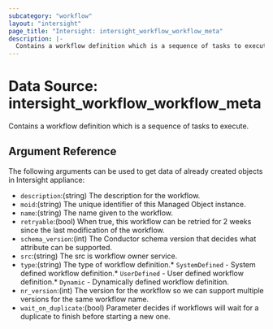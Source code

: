 ```yaml
---
subcategory: "workflow"
layout: "intersight"
page_title: "Intersight: intersight_workflow_workflow_meta"
description: |-
  Contains a workflow definition which is a sequence of tasks to execute.
---
```


# Data Source: intersight_workflow_workflow_meta
Contains a workflow definition which is a sequence of tasks to execute.
## Argument Reference
The following arguments can be used to get data of already created objects in Intersight appliance:
* `description`:(string) The description for the workflow. 
* `moid`:(string) The unique identifier of this Managed Object instance. 
* `name`:(string) The name given to the workflow. 
* `retryable`:(bool) When true, this workflow can be retried for 2 weeks since the last modification of the workflow. 
* `schema_version`:(int) The Conductor schema version that decides what attribute can be supported. 
* `src`:(string) The src is workflow owner service. 
* `type`:(string) The type of workflow definition.* `SystemDefined` - System defined workflow definition.* `UserDefined` - User defined workflow definition.* `Dynamic` - Dynamically defined workflow definition. 
* `nr_version`:(int) The version for the workflow so we can support multiple versions for the same workflow name. 
* `wait_on_duplicate`:(bool) Parameter decides if workflows will wait for a duplicate to finish before starting a new one. 
